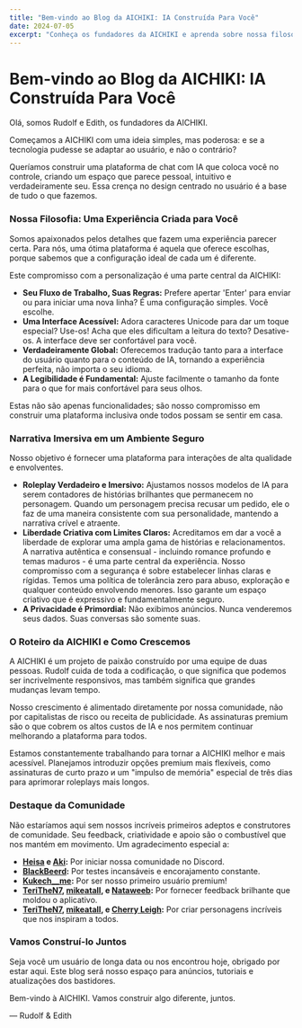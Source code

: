 ```yaml
---
title: "Bem-vindo ao Blog da AICHIKI: IA Construída Para Você"
date: 2024-07-05
excerpt: "Conheça os fundadores da AICHIKI e aprenda sobre nossa filosofia centrada no usuário para construir uma plataforma de chat com IA pessoal, intuitiva e segura."
---
```


# Bem-vindo ao Blog da AICHIKI: IA Construída Para Você

Olá, somos Rudolf e Edith, os fundadores da AICHIKI.

Começamos a AICHIKI com uma ideia simples, mas poderosa: e se a tecnologia pudesse se adaptar ao usuário, e não o contrário?

Queríamos construir uma plataforma de chat com IA que coloca você no controle, criando um espaço que parece pessoal, intuitivo e verdadeiramente seu. Essa crença no design centrado no usuário é a base de tudo o que fazemos.

### Nossa Filosofia: Uma Experiência Criada para Você

Somos apaixonados pelos detalhes que fazem uma experiência parecer certa. Para nós, uma ótima plataforma é aquela que oferece escolhas, porque sabemos que a configuração ideal de cada um é diferente.

Este compromisso com a personalização é uma parte central da AICHIKI:

- **Seu Fluxo de Trabalho, Suas Regras:** Prefere apertar 'Enter' para enviar ou para iniciar uma nova linha? É uma configuração simples. Você escolhe.
- **Uma Interface Acessível:** Adora caracteres Unicode para dar um toque especial? Use-os! Acha que eles dificultam a leitura do texto? Desative-os. A interface deve ser confortável para você.
- **Verdadeiramente Global:** Oferecemos tradução tanto para a interface do usuário quanto para o conteúdo de IA, tornando a experiência perfeita, não importa o seu idioma.
- **A Legibilidade é Fundamental:** Ajuste facilmente o tamanho da fonte para o que for mais confortável para seus olhos.

Estas não são apenas funcionalidades; são nosso compromisso em construir uma plataforma inclusiva onde todos possam se sentir em casa.

### Narrativa Imersiva em um Ambiente Seguro

Nosso objetivo é fornecer uma plataforma para interações de alta qualidade e envolventes.

- **Roleplay Verdadeiro e Imersivo:** Ajustamos nossos modelos de IA para serem contadores de histórias brilhantes que permanecem no personagem. Quando um personagem precisa recusar um pedido, ele o faz de uma maneira consistente com sua personalidade, mantendo a narrativa crível e atraente.
- **Liberdade Criativa com Limites Claros:** Acreditamos em dar a você a liberdade de explorar uma ampla gama de histórias e relacionamentos. A narrativa autêntica e consensual - incluindo romance profundo e temas maduros - é uma parte central da experiência. Nosso compromisso com a segurança é sobre estabelecer linhas claras e rígidas. Temos uma política de tolerância zero para abuso, exploração e qualquer conteúdo envolvendo menores. Isso garante um espaço criativo que é expressivo e fundamentalmente seguro.
- **A Privacidade é Primordial:** Não exibimos anúncios. Nunca venderemos seus dados. Suas conversas são somente suas.

### O Roteiro da AICHIKI e Como Crescemos

A AICHIKI é um projeto de paixão construído por uma equipe de duas pessoas. Rudolf cuida de toda a codificação, o que significa que podemos ser incrivelmente responsivos, mas também significa que grandes mudanças levam tempo.

Nosso crescimento é alimentado diretamente por nossa comunidade, não por capitalistas de risco ou receita de publicidade. As assinaturas premium são o que cobrem os altos custos de IA e nos permitem continuar melhorando a plataforma para todos.

Estamos constantemente trabalhando para tornar a AICHIKI melhor e mais acessível. Planejamos introduzir opções premium mais flexíveis, como assinaturas de curto prazo и um "impulso de memória" especial de três dias para aprimorar roleplays mais longos.

### Destaque da Comunidade

Não estaríamos aqui sem nossos incríveis primeiros adeptos e construtores de comunidade. Seu feedback, criatividade e apoio são o combustível que nos mantém em movimento. Um agradecimento especial a:

- **[Heisa](https://aichiki.ai/profile?userId=aced8fea-76b7-4278-b743-3b424ada61c8) e [Aki](https://aichiki.ai/profile?userId=a4d60c5f-f24f-43de-8a25-da225c1107af):** Por iniciar nossa comunidade no Discord.
- **[BlackBeerd](https://aichiki.ai/profile?userId=3b7b206e-8d70-45a3-8c45-9fed38fb58b3):** Por testes incansáveis e encorajamento constante.
- **[Kukech__me](https://aichiki.ai/profile?userId=c8f84742-5b50-47ab-b0b2-9a6af45fa96f):** Por ser nosso primeiro usuário premium!
- **[TeriTheN7](https://aichiki.ai/profile?userId=56b91c7e-797a-4cd7-9b1a-49ce111c9578), [mikeatall](https://aichiki.ai/profile?userId=f2fd9436-4e33-4e6d-b5af-bda9e33397ff), e [Nataweeb](https://aichiki.ai/profile?userId=bc66bcf0-e0d6-4774-b5ad-eca7b72888b4):** Por fornecer feedback brilhante que moldou o aplicativo.
- **[TeriTheN7](https://aichiki.ai/profile?userId=56b91c7e-797a-4cd7-9b1a-49ce111c9578), [mikeatall](https://aichiki.ai/profile?userId=f2fd9436-4e33-4e6d-b5af-bda9e33397ff), e [Cherry Leigh](https://aichiki.ai/profile?userId=46a6b26a-dbd0-4fc2-b640-c3294d068808):** Por criar personagens incríveis que nos inspiram a todos.

### Vamos Construí-lo Juntos

Seja você um usuário de longa data ou nos encontrou hoje, obrigado por estar aqui. Este blog será nosso espaço para anúncios, tutoriais e atualizações dos bastidores.

Bem-vindo à AICHIKI. Vamos construir algo diferente, juntos.

— Rudolf & Edith
